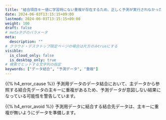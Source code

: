 ```yaml
---
title: "結合項目キー値に学習時にない重複が存在するため、正しく予測が実行されなかった可能性があります"
date: 2024-06-03T13:15:15+09:00
lastmod: 2024-06-03T13:15:15+09:00
weight: 100
draft: false
# metaタグのパラメータ
meta:
  description: ""
# クラウド・デスクトップ限定ページの場合は片方のみtrueにする
visible:
  is_cloud_only: false
  is_desktop_only: true
# 検索でヒットする文字列の指定
keywords: ["データ結合", "予測データ", "重複"]
---
```


{{% h4_error_cause %}}
予測用データのデータ結合において、主データから参照する結合先データの主キーに重複があるため、予測データが意図しない結果になっている可能性を警告しています。

{{% h4_error_avoid %}}
予測用データに結合する結合先データは、主キーに重複が無いようにデータを準備します。  
